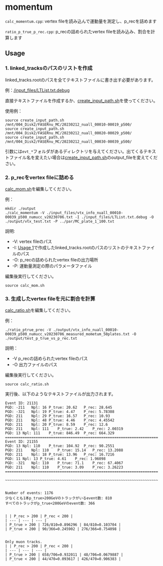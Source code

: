 # momentum

`calc_momentum.cpp`: vertex fileを読み込んで運動量を測定し、p_recを詰めます

`ratio_p_true_p_rec.cpp`: p_recの詰められたvertex fileを読み込み、割合を計算します

## Usage

### 1. linked_tracksのパスのリストを作成
linked_tracks.rootのパスを全てテキストファイルに書き出す必要があります。

例：[/input_files/LTList.txt.debug](https://github.com/nonaka-motoya/event_analysis/blob/master/momentum/input_files/LTList.txt.debug)

直接テキストファイルを作成するか、[create_input_path.sh](https://github.com/nonaka-motoya/event_analysis/blob/master/momentum/create_input_path.sh)を使ってください。

使用例：
```shell
source create_input_path.sh /mnt/004_Disk2/FASERnu_MC/20230212_nuall_00010-00019_p500/
source create_input_path.sh /mnt/004_Disk2/FASERnu_MC/20230212_nuall_00020-00029_p500/
source create_input_path.sh /mnt/004_Disk2/FASERnu_MC/20230212_nuall_00030-00039_p500/
```
引数には`evt_*`フォルダがあるディレクトリを与えてください。出てくるテキストファイル名を変えたい場合は[create_input_path.sh](https://github.com/nonaka-motoya/event_analysis/blob/master/momentum/create_input_path.sh)のoutput_fileを変えてください。

### 2. p_recをvertex fileに詰める
[calc_mom.sh](https://github.com/nonaka-motoya/event_analysis/blob/master/momentum/calc_mom.sh)を編集してください。

例：
```shell
mkdir ./output
./calc_momentum -V ./input_files/vtx_info_nuall_00010-00039_p500_numucc_v20230706.txt -I ./input_files/LTList.txt.debug -O ./output/vtx_test.txt -P ../par/MC_plate_1_100.txt
```
説明:
* -V: vertex fileのパス
* -I: [Usage 1](https://github.com/nonaka-motoya/event_analysis/tree/master/momentum#1-linked_tracks%E3%81%AE%E3%83%91%E3%82%B9%E3%81%AE%E3%83%AA%E3%82%B9%E3%83%88%E3%82%92%E4%BD%9C%E6%88%90)で作成したlinked_tracks.rootのパスのリストのテキストファイルのパス
* -O: p_recの詰められたvertex fileの出力場所
* -P: 運動量測定の際のパラメータファイル

編集後実行してください。
```shell
source calc_mom.sh
```

### 3. 生成したvertex fileを元に割合を計算
[calc_ratio.sh](https://github.com/nonaka-motoya/event_analysis/blob/master/momentum/calc_ratio.sh)を編集してください。

例：
```shell
./ratio_ptrue_prec -V ./output/vtx_info_nuall_00010-00039_p500_numucc_v20230706_measured_mometum_50plates.txt -O ./output/test_p_true_vs_p_rec.txt
```

説明：
* -V p_recの詰められたvertex fileのパス
* -O 出力ファイルのパス



編集後実行してください。
```shell
source calc_ratio.sh
```


実行後、以下のようなテキストファイルが出力されます。

```text
Event ID: 21131
PGD: -211	Npl: 16	P_true: 20.62	P_rec: 28.645
PGD: -321	Npl: 19	P_true: 4.47	P_rec: 5.78308
PGD: 211	Npl: 29	P_true: 16.57	P_rec: 10.93
PGD: 211	Npl: 48	P_true: 4.46	P_rec: 4.45542
PGD: 211	Npl: 20	P_true: 8.59	P_rec: 12.6
PGD: 211	Npl: 111	P_true: 2.42	P_rec: 2.00319
PGD: 13	Npl: 111	P_true: 846.49	P_rec: 664.329
======================================================================
Event ID: 21155
PGD: 13	Npl: 110	P_true: 104.92	P_rec: 90.2551
PGD: 211	Npl: 110	P_true: 15.14	P_rec: 13.2088
PGD: 211	Npl: 18	P_true: 13.96	P_rec: 16.7216
PGD: 11	Npl: 13	P_true: 4.61	P_rec: 1.96098
PGD: -321	Npl: 110	P_true: 71.1	P_rec: 67.4067
PGD: 211	Npl: 110	P_true: 3.09	P_rec: 3.26223
======================================================================

~~~~~~~~~~~~~~~~~~~~~~~~~~~~~~~~~~~~~~~~~~~~~~~~~~~~~~~~~~~~~~~~~~~~~~


Number of events: 1176
少なくとも1本p_true>200GeVのトラックがいるevent数: 810
すべてのトラックがp_true<200GeVのevent数: 366


| | P_rec > 200 | P_rec < 200 |
| --- | --- | --- |
| P_true > 200 | 726/810=0.896296 | 84/810=0.103704 |
| P_true < 200 | 90/366=0.245902 | 276/366=0.754098 |


Only muon tracks.
| | P_rec > 200 | P_rec < 200 |
| --- | --- | --- |
| P_true > 200 | 658/706=0.932011 | 48/706=0.0679887 |
| P_true < 200 | 44/470=0.093617 | 426/470=0.906383 |

```
